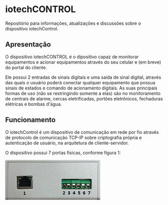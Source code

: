 # iotechCONTROL

Repositório para informações, atualizações e discussões sobre o dispositivo iotechControl.

## Apresentação

O dispositivo iotechCONTROL é o dipositivo capaz de monitorar equipamentos e acionar equipamentos através do seu celular e (em breve) do portal do cliente.

Ele possui 2 entradas de sinais digitais e uma saída de sinal digital, através das quais o usuário poderá conectar qualquer equipamento que possua sinais de estados e comando de acionamento digitais. As suas principais formas de uso (não se restringindo somente a elas) são no monitoramento de centrais de alarme, cercas eletrificadas, portões eletrônicos, fechaduras elétricas e bombas d'água.

## Funcionamento

O iotechControl é um dispositivo de comunicação em rede por fio através de protocolo de comunicação TCP-IP sobre criptografia própria e autenticação de usuário, na arquitetura de cliente-servidor.

O dispositivo possui 7 portas físicas, conforme figura 1:

![Figura 1](pics/figura_1.png "Figura 1- Portas físicas de entrada e saída.")
